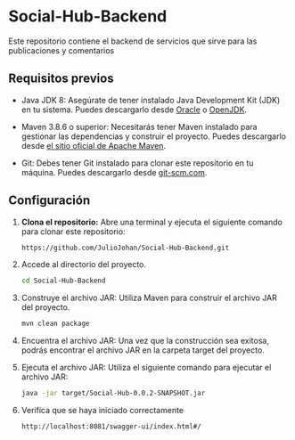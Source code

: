 # Social-Hub-Backend

Este repositorio contiene el backend de servicios que sirve para las publicaciones y comentarios
## Requisitos previos

- Java JDK 8: Asegúrate de tener instalado Java Development Kit (JDK) en tu sistema. Puedes descargarlo desde [Oracle](https://www.oracle.com/java/technologies/javase-downloads.html) o [OpenJDK](https://openjdk.java.net/install/).

- Maven 3.8.6 o superior: Necesitarás tener Maven instalado para gestionar las dependencias y construir el proyecto. Puedes descargarlo desde [el sitio oficial de Apache Maven](https://maven.apache.org/download.cgi).

- Git: Debes tener Git instalado para clonar este repositorio en tu máquina. Puedes descargarlo desde [git-scm.com](https://git-scm.com/downloads).

## Configuración

1. **Clona el repositorio:** Abre una terminal y ejecuta el siguiente comando para clonar este repositorio:

   ```sh
   https://github.com/JulioJohan/Social-Hub-Backend.git
2. Accede al directorio del proyecto.
   ```sh
   cd Social-Hub-Backend
4. Construye el archivo JAR: Utiliza Maven para construir el archivo JAR del proyecto.
   ```sh
   mvn clean package
5. Encuentra el archivo JAR: Una vez que la construcción sea exitosa, podrás encontrar el archivo JAR en la carpeta target del proyecto.
6. Ejecuta el archivo JAR: Utiliza el siguiente comando para ejecutar el archivo JAR:
   ```sh
   java -jar target/Social-Hub-0.0.2-SNAPSHOT.jar
7. Verifica que se haya iniciado correctamente
   ```sh
   http://localhost:8081/swagger-ui/index.html#/
